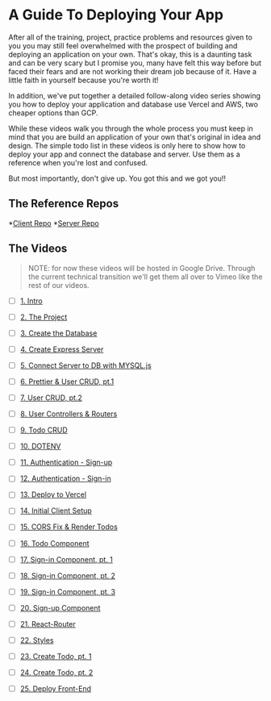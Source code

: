 # A Guide To Deploying Your App

After all of the training, project, practice problems and resources given to you you may still feel overwhelmed with the prospect of building and deploying an application on your own. That's okay, this is a daunting task and can be very scary but I promise you, many have felt this way before but faced their fears and are not working their dream job because of it. Have a little faith in yourself because you're worth it!

In addition, we've put together a detailed follow-along video series showing you how to deploy your application and database use Vercel and AWS, two cheaper options than GCP. 

While these videos walk you through the whole process you must keep in mind that you are build an application of your own that's original in idea and design. The simple todo list in these videos is only here to show how to deploy your app and connect the database and server. Use them as a reference when you're lost and confused.

But most importantly, don't give up. You got this and we got you!!


## The Reference Repos

*[Client Repo](https://github.com/mmhuntsberry/mini-full-todo-client)
*[Server Repo](https://github.com/mmhuntsberry/mini-full-todo-server)

## The Videos

> NOTE: for now these videos will be hosted in Google Drive. Through the current technical transition we'll get them all over to Vimeo like the rest of our videos. 

- [ ] [1. Intro](https://drive.google.com/file/d/1X30LLv9c6lEJ9bZhPCHK2eP5n-vvQR9R/view?usp=sharing)
<!-- <iframe src="" width="655" height="368" frameborder="0" allow="autoplay; fullscreen" allowfullscreen></iframe> -->

- [ ] [2. The Project](https://drive.google.com/file/d/19OocBGfxYS_hJlrmtoRWblHJ7AcSpb7-/view?usp=sharing)
<!-- <iframe src="" width="655" height="368" frameborder="0" allow="autoplay; fullscreen" allowfullscreen></iframe> -->

- [ ] [3. Create the Database](https://drive.google.com/file/d/1QL5NYKSP7GTQtVyJcqGi-J_ZcL6oATrr/view?usp=sharing)
<!-- <iframe src="" width="655" height="368" frameborder="0" allow="autoplay; fullscreen" allowfullscreen></iframe> -->

- [ ] [4. Create Express Server](https://drive.google.com/file/d/1FKxW37kVvltgd29MM8E-uDTD-Rko--Hf/view?usp=sharing)
<!-- <iframe src="" width="655" height="368" frameborder="0" allow="autoplay; fullscreen" allowfullscreen></iframe> -->

- [ ] [5. Connect Server to DB with MYSQL.js](https://drive.google.com/file/d/18KL-bXZwenqTuQoUPx6p9NL_n6fmgPm1/view?usp=sharing)
<!-- <iframe src="" width="655" height="368" frameborder="0" allow="autoplay; fullscreen" allowfullscreen></iframe> -->

- [ ] [6. Prettier & User CRUD, pt.1](https://drive.google.com/file/d/1fzcXfa9MVE21u5pkA_55Nck9BchwvZuD/view?usp=sharing)
<!-- <iframe src="" width="655" height="368" frameborder="0" allow="autoplay; fullscreen" allowfullscreen></iframe> -->

- [ ] [7. User CRUD, pt.2](https://drive.google.com/file/d/1ZVqO7arDZxruSUXdfOKYS4Bx9yRv3v33/view?usp=sharing)
<!-- <iframe src="" width="655" height="368" frameborder="0" allow="autoplay; fullscreen" allowfullscreen></iframe> -->

- [ ] [8. User Controllers & Routers](https://drive.google.com/file/d/1CYPUAsQHih514EMjexQV74GKz3Af7xUw/view?usp=sharing)
<!-- <iframe src="" width="655" height="368" frameborder="0" allow="autoplay; fullscreen" allowfullscreen></iframe> -->

- [ ] [9. Todo CRUD](https://drive.google.com/file/d/1z-u263ybbDaN1Luofjxkt0kYXceJZ_v8/view?usp=sharing)
<!-- <iframe src="" width="655" height="368" frameborder="0" allow="autoplay; fullscreen" allowfullscreen></iframe> -->

- [ ] [10. DOTENV](https://drive.google.com/file/d/1ten2zHrrvHe6s1MFzyYdX_3lqorBrJmP/view?usp=sharing)
<!-- <iframe src="" width="655" height="368" frameborder="0" allow="autoplay; fullscreen" allowfullscreen></iframe> -->

- [ ] [11. Authentication - Sign-up](https://drive.google.com/file/d/1S8p81JwktAq8Cv4b4_N1lOFAv1d63k7G/view?usp=sharing)
<!-- <iframe src="" width="655" height="368" frameborder="0" allow="autoplay; fullscreen" allowfullscreen></iframe> -->

- [ ] [12. Authentication - Sign-in](https://drive.google.com/file/d/1vWLQO94kSZcCyAnVcRaJ2JJTEh7FB0mg/view?usp=sharing)
<!-- <iframe src="" width="655" height="368" frameborder="0" allow="autoplay; fullscreen" allowfullscreen></iframe> -->

- [ ] [13. Deploy to Vercel](https://drive.google.com/file/d/1qD7iPaEiAkRxnsZw_zN3_sQXyzAadpkp/view?usp=sharing)
<!-- <iframe src="" width="655" height="368" frameborder="0" allow="autoplay; fullscreen" allowfullscreen></iframe> -->

- [ ] [14. Initial Client Setup](https://drive.google.com/file/d/1r94aF2g3QoUPy95-Z3TGR5dvCGiXeqGk/view?usp=sharing)
<!-- <iframe src="" width="655" height="368" frameborder="0" allow="autoplay; fullscreen" allowfullscreen></iframe> -->

- [ ] [15. CORS Fix & Render Todos](https://drive.google.com/file/d/1PxbZMPMJ6Q04LOYl0fsVOSNtre-Kt3zz/view?usp=sharing)
<!-- <iframe src="" width="655" height="368" frameborder="0" allow="autoplay; fullscreen" allowfullscreen></iframe> -->

- [ ] [16. Todo Component](https://drive.google.com/file/d/1AZqMoXotEVbMCfn-bEwWhqMq0Do9gFF6/view?usp=sharing)
<!-- <iframe src="" width="655" height="368" frameborder="0" allow="autoplay; fullscreen" allowfullscreen></iframe> -->

- [ ] [17. Sign-in Component, pt. 1](https://drive.google.com/file/d/1brHfEpB6xrnsEnQH-Q8KoKxdFRFrTRzL/view?usp=sharing)
<!-- <iframe src="" width="655" height="368" frameborder="0" allow="autoplay; fullscreen" allowfullscreen></iframe> -->

- [ ] [18. Sign-in Component, pt. 2](https://drive.google.com/file/d/1zTdHWrtLvZ1_IJdcx5ei9Ai_C8c3ZywC/view?usp=sharing)
<!-- <iframe src="" width="655" height="368" frameborder="0" allow="autoplay; fullscreen" allowfullscreen></iframe> -->

- [ ] [19. Sign-in Component, pt. 3](https://drive.google.com/file/d/1r-JMc7NEj5gNASgn3Zb2MTdNTqDJGV0r/view?usp=sharing)
<!-- <iframe src="" width="655" height="368" frameborder="0" allow="autoplay; fullscreen" allowfullscreen></iframe> -->

- [ ] [20. Sign-up Component](https://drive.google.com/file/d/1AgR63tlHMwHUn1kSYfBVB9cTjGTuKw-U/view?usp=sharing)
<!-- <iframe src="" width="655" height="368" frameborder="0" allow="autoplay; fullscreen" allowfullscreen></iframe> -->

- [ ] [21. React-Router](https://drive.google.com/file/d/1rtxxkEUoeuoag8P_a8OF4acmzdTOfvk8/view?usp=sharing)
<!-- <iframe src="" width="655" height="368" frameborder="0" allow="autoplay; fullscreen" allowfullscreen></iframe> -->

- [ ] [22. Styles](https://drive.google.com/file/d/1rf5OlXnd8poghcYXNOTE63ATVE7wzLcS/view?usp=sharing)
<!-- <iframe src="" width="655" height="368" frameborder="0" allow="autoplay; fullscreen" allowfullscreen></iframe> -->

- [ ] [23. Create Todo, pt. 1](https://drive.google.com/file/d/10yIcFHCLH8Oe73VWtC9IjU_XQZ3jZqTU/view?usp=sharing)
<!-- <iframe src="" width="655" height="368" frameborder="0" allow="autoplay; fullscreen" allowfullscreen></iframe> -->

- [ ] [24. Create Todo, pt. 2](https://drive.google.com/file/d/1fJQtzYjHXoBJSRJ8yZaCHkdyP6zGbtDl/view?usp=sharing)
<!-- <iframe src="" width="655" height="368" frameborder="0" allow="autoplay; fullscreen" allowfullscreen></iframe> -->

- [ ] [25. Deploy Front-End](https://drive.google.com/file/d/1vYxTJvXxem1TOQ6GnUpqEbdaG2ZN-RFg/view?usp=sharing)
<!-- <iframe src="" width="655" height="368" frameborder="0" allow="autoplay; fullscreen" allowfullscreen></iframe> -->




